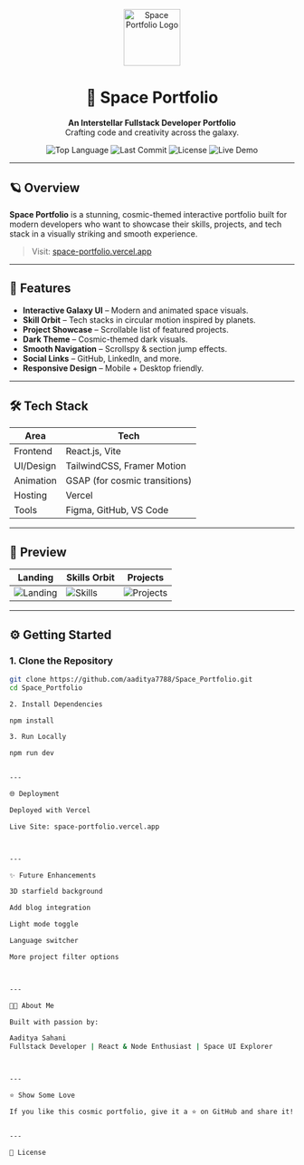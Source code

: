 
<p align="center">
  <img src="https://raw.githubusercontent.com/aaditya7788/Space_Portfolio/blob/main/public/NavLogo.png" alt="Space Portfolio Logo" width="100" height="100" />
</p>

<h1 align="center">🚀 Space Portfolio</h1>

<p align="center">
  <strong>An Interstellar Fullstack Developer Portfolio</strong><br/>
  Crafting code and creativity across the galaxy.
</p>

<p align="center">
  <img alt="Top Language" src="https://img.shields.io/github/languages/top/aaditya7788/Space_Portfolio?color=purple">
  <img alt="Last Commit" src="https://img.shields.io/github/last-commit/aaditya7788/Space_Portfolio?color=green">
  <img alt="License" src="https://img.shields.io/github/license/aaditya7788/Space_Portfolio?color=blue">
  <img alt="Live Demo" src="https://img.shields.io/badge/Live-Demo-brightgreen">
</p>

---

## 🪐 Overview

**Space Portfolio** is a stunning, cosmic-themed interactive portfolio built for modern developers who want to showcase their skills, projects, and tech stack in a visually striking and smooth experience.

> Visit: [space-portfolio.vercel.app](https://space-portfolio-git-main-aadityas-projects-a8de4b44.vercel.app)

---

## 🌌 Features

- **Interactive Galaxy UI** – Modern and animated space visuals.
- **Skill Orbit** – Tech stacks in circular motion inspired by planets.
- **Project Showcase** – Scrollable list of featured projects.
- **Dark Theme** – Cosmic-themed dark visuals.
- **Smooth Navigation** – Scrollspy & section jump effects.
- **Social Links** – GitHub, LinkedIn, and more.
- **Responsive Design** – Mobile + Desktop friendly.

---

## 🛠️ Tech Stack

| Area        | Tech                          |
|-------------|-------------------------------|
| Frontend    | React.js, Vite                |
| UI/Design   | TailwindCSS, Framer Motion    |
| Animation   | GSAP (for cosmic transitions) |
| Hosting     | Vercel                        |
| Tools       | Figma, GitHub, VS Code        |

---

## 🚀 Preview

| Landing | Skills Orbit | Projects |
|--------|---------------|----------|
| ![Landing](https://raw.githubusercontent.com/aaditya7788/Space_Portfolio/main/screenshots/landing.jpg) | ![Skills](https://raw.githubusercontent.com/aaditya7788/Space_Portfolio/main/screenshots/skills.jpg) | ![Projects](https://raw.githubusercontent.com/aaditya7788/Space_Portfolio/main/screenshots/projects.jpg) |

---

## ⚙️ Getting Started

### 1. Clone the Repository

```bash
git clone https://github.com/aaditya7788/Space_Portfolio.git
cd Space_Portfolio

2. Install Dependencies

npm install

3. Run Locally

npm run dev


---

🌐 Deployment

Deployed with Vercel

Live Site: space-portfolio.vercel.app



---

✨ Future Enhancements

3D starfield background

Add blog integration

Light mode toggle

Language switcher

More project filter options



---

👨‍🚀 About Me

Built with passion by:

Aaditya Sahani
Fullstack Developer | React & Node Enthusiast | Space UI Explorer



---

⭐ Show Some Love

If you like this cosmic portfolio, give it a ⭐ on GitHub and share it!


---

📄 License

